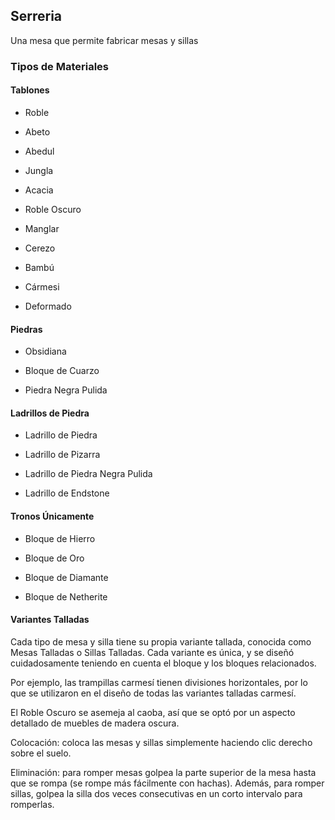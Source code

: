 ## Serreria

Una mesa que permite fabricar mesas y sillas

### Tipos de Materiales

#### Tablones

* Roble

* Abeto

* Abedul

* Jungla

* Acacia

* Roble Oscuro

* Manglar

* Cerezo 

* Bambú

* Cármesi

* Deformado

#### Piedras

* Obsidiana

* Bloque de Cuarzo

* Piedra Negra Pulida

#### Ladrillos de Piedra

* Ladrillo de Piedra

* Ladrillo de Pizarra

* Ladrillo de Piedra Negra Pulida

* Ladrillo de Endstone

#### Tronos Únicamente

* Bloque de Hierro

* Bloque de Oro

* Bloque de Diamante

* Bloque de Netherite

#### Variantes Talladas

Cada tipo de mesa y silla tiene su propia variante tallada, conocida como Mesas Talladas o Sillas Talladas. Cada variante es única, y se diseñó cuidadosamente teniendo en cuenta el bloque y los bloques relacionados.

Por ejemplo, las trampillas carmesí tienen divisiones horizontales, por lo que se utilizaron en el diseño de todas las variantes talladas carmesí.

El Roble Oscuro se asemeja al caoba, así que se optó por un aspecto detallado de muebles de madera oscura.

Colocación: coloca las mesas y sillas simplemente haciendo clic derecho sobre el suelo.

Eliminación: para romper mesas golpea la parte superior de la mesa hasta que se rompa (se rompe más fácilmente con hachas). Además, para romper sillas, golpea la silla dos veces consecutivas en un corto intervalo para romperlas.